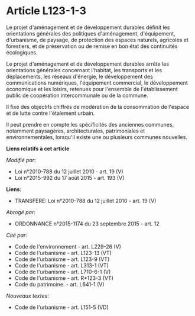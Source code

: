 # Article L123-1-3

Le projet d'aménagement et de développement durables définit les orientations générales des politiques d'aménagement,
d'équipement, d'urbanisme, de paysage, de protection des espaces naturels, agricoles et forestiers, et de préservation ou de
remise en bon état des continuités écologiques. 

Le projet d'aménagement et de développement durables arrête les orientations générales concernant l'habitat, les transports
et les déplacements, les réseaux d'énergie, le développement des communications numériques, l'équipement commercial, le
développement économique et les loisirs, retenues pour l'ensemble de l'établissement public de coopération intercommunale ou
de la commune. 

Il fixe des objectifs chiffrés de modération de la consommation de l'espace et de lutte contre l'étalement urbain. 

Il peut prendre en compte les spécificités des anciennes communes, notamment paysagères, architecturales, patrimoniales et
environnementales, lorsqu'il existe une ou plusieurs communes nouvelles.

**Liens relatifs à cet article**

_Modifié par_:

  - Loi n°2010-788 du 12 juillet 2010 - art. 19 (V)
  - Loi n°2015-992 du 17 août 2015 - art. 193 (V)

**Liens**:

  - TRANSFERE: Loi n°2010-788 du 12 juillet 2010 - art. 19 (V)

_Abrogé par_:

  - ORDONNANCE n°2015-1174 du 23 septembre 2015 - art. 12

_Cité par_:

  - Code de l'environnement - art. L229-26 (V)
  - Code de l'urbanisme - art. L123-13 (VT)
  - Code de l'urbanisme - art. L123-9 (VT)
  - Code de l'urbanisme - art. L313-1 (VT)
  - Code de l'urbanisme - art. L710-6-1 (V)
  - Code de l'urbanisme - art. R*123-3 (VT)
  - Code du patrimoine. - art. L641-1 (V)

_Nouveaux textes_:

  - Code de l'urbanisme - art. L151-5 (VD)
